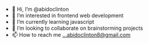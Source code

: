 - 👋 Hi, I’m @abidoclinton
- 👀 I’m interested in frontend web development
- 🌱 I’m currently learning javascript
- 💞️ I’m looking to collaborate on brainstorming projects
- 📫 How to reach me ...abidoclinton8@gmail.com

<!---
abidoclinton/abidoclinton is a ✨ special ✨ repository because its `README.md` (this file) appears on your GitHub profile.
You can click the Preview link to take a look at your changes.
--->
